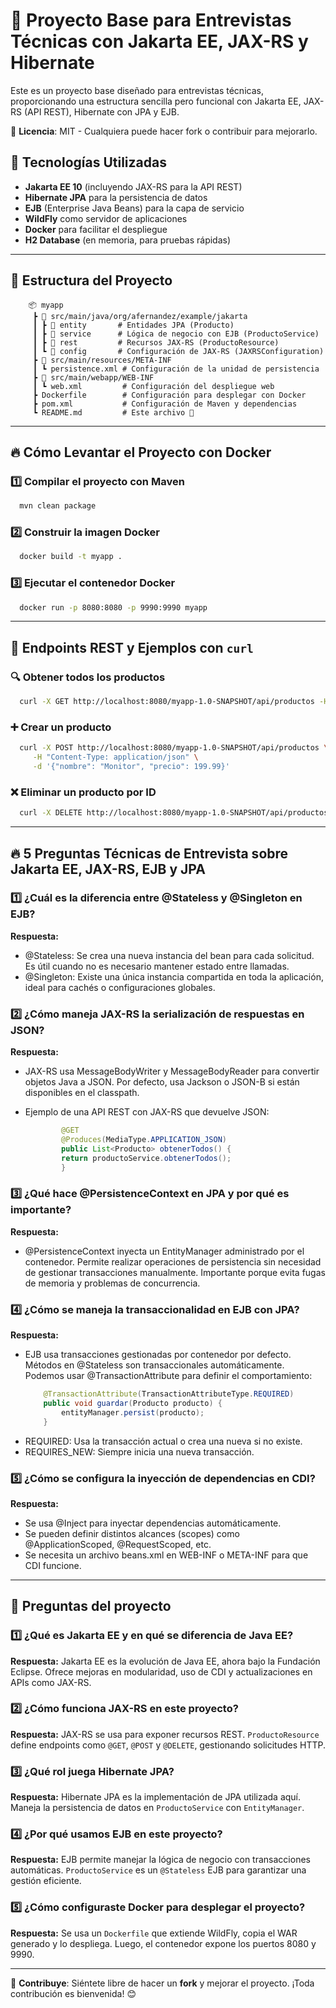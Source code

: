 # 📌 Proyecto Base para Entrevistas Técnicas con Jakarta EE, JAX-RS y Hibernate

Este es un proyecto base diseñado para entrevistas técnicas, proporcionando una estructura sencilla pero funcional con Jakarta EE, JAX-RS (API REST), Hibernate con JPA y EJB.

📜 **Licencia**: MIT - Cualquiera puede hacer fork o contribuir para mejorarlo.

## 🚀 Tecnologías Utilizadas

- **Jakarta EE 10** (incluyendo JAX-RS para la API REST)
- **Hibernate JPA** para la persistencia de datos
- **EJB** (Enterprise Java Beans) para la capa de servicio
- **WildFly** como servidor de aplicaciones
- **Docker** para facilitar el despliegue
- **H2 Database** (en memoria, para pruebas rápidas)

---

## 📂 Estructura del Proyecto

```
    📦 myapp
     ┣ 📂 src/main/java/org/afernandez/example/jakarta
     ┃ ┣ 📂 entity       # Entidades JPA (Producto)
     ┃ ┣ 📂 service      # Lógica de negocio con EJB (ProductoService)
     ┃ ┣ 📂 rest         # Recursos JAX-RS (ProductoResource)
     ┃ ┗ 📂 config       # Configuración de JAX-RS (JAXRSConfiguration)
     ┣ 📂 src/main/resources/META-INF
     ┃ ┗ persistence.xml # Configuración de la unidad de persistencia
     ┣ 📂 src/main/webapp/WEB-INF
     ┃ ┗ web.xml         # Configuración del despliegue web
     ┣ Dockerfile        # Configuración para desplegar con Docker
     ┣ pom.xml           # Configuración de Maven y dependencias
     ┗ README.md         # Este archivo 📖
```

---

## 🔥 Cómo Levantar el Proyecto con Docker

### 1️⃣ Compilar el proyecto con Maven

```sh
  mvn clean package
```

### 2️⃣ Construir la imagen Docker

```sh
  docker build -t myapp .
```

### 3️⃣ Ejecutar el contenedor Docker

```sh
  docker run -p 8080:8080 -p 9990:9990 myapp
```

---

## 📡 Endpoints REST y Ejemplos con `curl`

### 🔍 Obtener todos los productos
```sh
  curl -X GET http://localhost:8080/myapp-1.0-SNAPSHOT/api/productos -H "Accept: application/json"
```

### ➕ Crear un producto
```sh
  curl -X POST http://localhost:8080/myapp-1.0-SNAPSHOT/api/productos \
     -H "Content-Type: application/json" \
     -d '{"nombre": "Monitor", "precio": 199.99}'
```

### ❌ Eliminar un producto por ID
```sh
  curl -X DELETE http://localhost:8080/myapp-1.0-SNAPSHOT/api/productos/1
```

---

## 🔥 5 Preguntas Técnicas de Entrevista sobre Jakarta EE, JAX-RS, EJB y JPA

### 1️⃣ ¿Cuál es la diferencia entre @Stateless y @Singleton en EJB?
**Respuesta:**

 - @Stateless: Se crea una nueva instancia del bean para cada solicitud. Es útil cuando no es necesario mantener estado entre llamadas.
 - @Singleton: Existe una única instancia compartida en toda la aplicación, ideal para cachés o configuraciones globales.

### 2️⃣ ¿Cómo maneja JAX-RS la serialización de respuestas en JSON?
**Respuesta:**
 - JAX-RS usa MessageBodyWriter y MessageBodyReader para convertir objetos Java a JSON. Por defecto, usa Jackson o JSON-B si están disponibles en el classpath.

 - Ejemplo de una API REST con JAX-RS que devuelve JSON:
    ```java
            @GET
            @Produces(MediaType.APPLICATION_JSON)
            public List<Producto> obtenerTodos() {
            return productoService.obtenerTodos();
            }
    ```

### 3️⃣ ¿Qué hace @PersistenceContext en JPA y por qué es importante?
**Respuesta:**

   - @PersistenceContext inyecta un EntityManager administrado por el contenedor.
    Permite realizar operaciones de persistencia sin necesidad de gestionar transacciones manualmente.
    Importante porque evita fugas de memoria y problemas de concurrencia.

### 4️⃣ ¿Cómo se maneja la transaccionalidad en EJB con JPA?
**Respuesta:**

   - EJB usa transacciones gestionadas por contenedor por defecto.
    Métodos en @Stateless son transaccionales automáticamente.
    Podemos usar @TransactionAttribute para definir el comportamiento:
        ```java
            @TransactionAttribute(TransactionAttributeType.REQUIRED)
            public void guardar(Producto producto) {
                entityManager.persist(producto);
            }
        ```
   - REQUIRED: Usa la transacción actual o crea una nueva si no existe.
   - REQUIRES_NEW: Siempre inicia una nueva transacción.

### 5️⃣ ¿Cómo se configura la inyección de dependencias en CDI?
**Respuesta:**

   - Se usa @Inject para inyectar dependencias automáticamente.
   - Se pueden definir distintos alcances (scopes) como @ApplicationScoped, @RequestScoped, etc.
   - Se necesita un archivo beans.xml en WEB-INF o META-INF para que CDI funcione.

---

## 🎤 Preguntas del proyecto 

### 1️⃣ ¿Qué es Jakarta EE y en qué se diferencia de Java EE?
**Respuesta:** Jakarta EE es la evolución de Java EE, ahora bajo la Fundación Eclipse. Ofrece mejoras en modularidad, uso de CDI y actualizaciones en APIs como JAX-RS.

### 2️⃣ ¿Cómo funciona JAX-RS en este proyecto?
**Respuesta:** JAX-RS se usa para exponer recursos REST. `ProductoResource` define endpoints como `@GET`, `@POST` y `@DELETE`, gestionando solicitudes HTTP.

### 3️⃣ ¿Qué rol juega Hibernate JPA?
**Respuesta:** Hibernate JPA es la implementación de JPA utilizada aquí. Maneja la persistencia de datos en `ProductoService` con `EntityManager`.

### 4️⃣ ¿Por qué usamos EJB en este proyecto?
**Respuesta:** EJB permite manejar la lógica de negocio con transacciones automáticas. `ProductoService` es un `@Stateless` EJB para garantizar una gestión eficiente.

### 5️⃣ ¿Cómo configuraste Docker para desplegar el proyecto?
**Respuesta:** Se usa un `Dockerfile` que extiende WildFly, copia el WAR generado y lo despliega. Luego, el contenedor expone los puertos 8080 y 9990.

---

📢 **Contribuye**: Siéntete libre de hacer un **fork** y mejorar el proyecto. ¡Toda contribución es bienvenida! 😊

